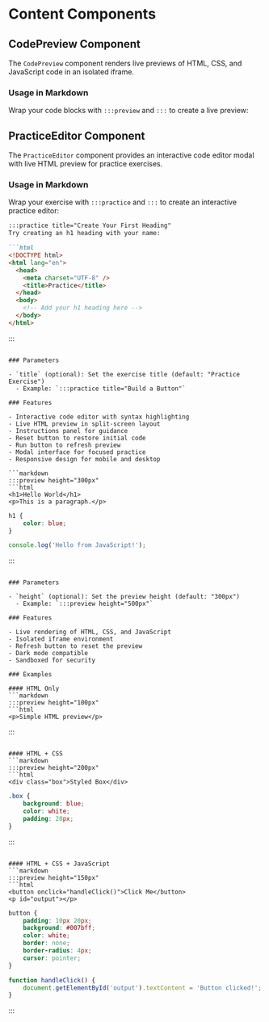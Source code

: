 # Content Components

## CodePreview Component

The `CodePreview` component renders live previews of HTML, CSS, and JavaScript code in an isolated iframe.

### Usage in Markdown

Wrap your code blocks with `:::preview` and `:::` to create a live preview:

## PracticeEditor Component

The `PracticeEditor` component provides an interactive code editor modal with live HTML preview for practice exercises.

### Usage in Markdown

Wrap your exercise with `:::practice` and `:::` to create an interactive practice editor:

```markdown
:::practice title="Create Your First Heading"
Try creating an h1 heading with your name:

```html
<!DOCTYPE html>
<html lang="en">
  <head>
    <meta charset="UTF-8" />
    <title>Practice</title>
  </head>
  <body>
    <!-- Add your h1 heading here -->
  </body>
</html>
```
:::
```

### Parameters

- `title` (optional): Set the exercise title (default: "Practice Exercise")
  - Example: `:::practice title="Build a Button"`

### Features

- Interactive code editor with syntax highlighting
- Live HTML preview in split-screen layout
- Instructions panel for guidance
- Reset button to restore initial code
- Run button to refresh preview
- Modal interface for focused practice
- Responsive design for mobile and desktop

```markdown
:::preview height="300px"
```html
<h1>Hello World</h1>
<p>This is a paragraph.</p>
```

```css
h1 {
    color: blue;
}
```

```js
console.log('Hello from JavaScript!');
```
:::
```

### Parameters

- `height` (optional): Set the preview height (default: "300px")
  - Example: `:::preview height="500px"`

### Features

- Live rendering of HTML, CSS, and JavaScript
- Isolated iframe environment
- Refresh button to reset the preview
- Dark mode compatible
- Sandboxed for security

### Examples

#### HTML Only
```markdown
:::preview height="100px"
```html
<p>Simple HTML preview</p>
```
:::
```

#### HTML + CSS
```markdown
:::preview height="200px"
```html
<div class="box">Styled Box</div>
```

```css
.box {
    background: blue;
    color: white;
    padding: 20px;
}
```
:::
```

#### HTML + CSS + JavaScript
```markdown
:::preview height="150px"
```html
<button onclick="handleClick()">Click Me</button>
<p id="output"></p>
```

```css
button {
    padding: 10px 20px;
    background: #007bff;
    color: white;
    border: none;
    border-radius: 4px;
    cursor: pointer;
}
```

```js
function handleClick() {
    document.getElementById('output').textContent = 'Button clicked!';
}
```
:::
```
